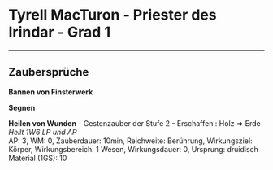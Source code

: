 # Tyrell MacTuron - Priester des Irindar - Grad 1
---

## Zaubersprüche

**Bannen von Finsterwerk**

**Segnen**

**Heilen von Wunden** - Gestenzauber der Stufe 2 - Erschaffen : Holz => Erde  
*Heilt 1W6 LP und AP*  
AP: 3, WM: 0, Zauberdauer: 10min, Reichweite: Berührung, Wirkungsziel: Körper, Wirkungsbereich: 1 Wesen, Wirkungsdauer: 0, Ursprung: druidisch  
Material (1GS): 10
